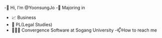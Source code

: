 -👋 Hi, I’m @YoonsungJo
-🌱 Majoring in
-    📈 Business
-    📖 PL(Legal Studies)
-    👨🏻‍💻 Convergence Software at Sogang University
-📫How to reach me 

<!---
YoonsungJo/YoonsungJo is a ✨ special ✨ repository because its `README.md` (this file) appears on your GitHub profile.
You can click the Preview link to take a look at your changes.
--->
